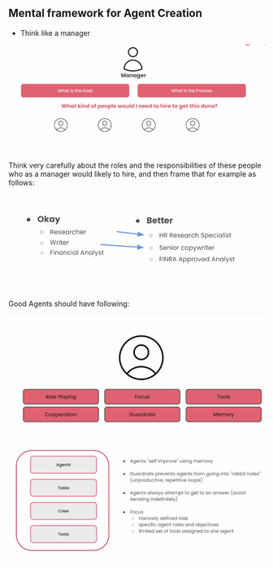 

## Mental framework for Agent Creation

- Think like a manager

![alt text](image.png)

Think very carefully about the roles and the responsibilities of these people who as a manager would likely to hire, and then frame that for example as follows:

![alt text](image-1.png)

Good Agents should have following:

![alt text](image-2.png)

![alt text](image-3.png)